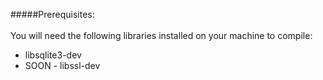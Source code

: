 #####Prerequisites:<br><br>
You will need the following libraries installed on your machine to compile:<br>
* libsqlite3-dev
* SOON - libssl-dev
